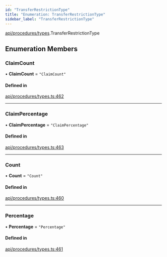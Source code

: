```yaml
---
id: "TransferRestrictionType"
title: "Enumeration: TransferRestrictionType"
sidebar_label: "TransferRestrictionType"
---
```


[api/procedures/types](../../../../../modules/API/Procedures/Types/Types.md).TransferRestrictionType

## Enumeration Members

### ClaimCount

• **ClaimCount** = ``"ClaimCount"``

#### Defined in

[api/procedures/types.ts:462](https://github.com/PolymeshAssociation/polymesh-sdk/blob/8a9158669/src/api/procedures/types.ts#L462)

___

### ClaimPercentage

• **ClaimPercentage** = ``"ClaimPercentage"``

#### Defined in

[api/procedures/types.ts:463](https://github.com/PolymeshAssociation/polymesh-sdk/blob/8a9158669/src/api/procedures/types.ts#L463)

___

### Count

• **Count** = ``"Count"``

#### Defined in

[api/procedures/types.ts:460](https://github.com/PolymeshAssociation/polymesh-sdk/blob/8a9158669/src/api/procedures/types.ts#L460)

___

### Percentage

• **Percentage** = ``"Percentage"``

#### Defined in

[api/procedures/types.ts:461](https://github.com/PolymeshAssociation/polymesh-sdk/blob/8a9158669/src/api/procedures/types.ts#L461)
